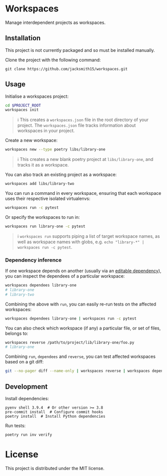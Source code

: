 # Workspaces

Manage interdependent projects as workspaces.

## Installation

This project is not currently packaged and so must be installed manually.

Clone the project with the following command:
```
git clone https://github.com/jacksmith15/workspaces.git
```

## Usage

Initialise a workspaces project:

```bash
cd $PROJECT_ROOT
workspaces init
```

> :information_source: This creates a `workspaces.json` file in the root directory of your project. The `workspaces.json` file tracks information about workspaces in your project.

Create a new workspace:

```bash
workspaces new --type poetry libs/library-one
```

> :information_source: This creates a new blank poetry project at `libs/library-one`, and tracks it as a workspace.

You can also track an existing project as a workspace:

```bash
workspaces add libs/library-two
```

You can run a command in every workspace, ensuring that each workspace uses their respective isolated virtualenvs:

```bash
workspaces run -c pytest
```

Or specify the workspaces to run in:

```bash
workspaces run library-one -c pytest
```

> :information_source: `workspaces run` supports piping a list of target workspace names, as well as workspace names with globs, e.g. `echo "library-*" | workspaces run -c pytest`.
>

### Dependency inference

If one workspace depends on another (usually via an [editable dependency](https://pip.pypa.io/en/stable/cli/pip_install/#editable-installs)), you can inspect the dependees of a particular workspace:

```bash
workspaces dependees library-one
# library-one
# library-two
```

Combining the above with `run`, you can easily re-run tests on the affected workspaces:

```bash
workspaces dependees library-one | workspaces run -c pytest
```

You can also check which workspace (if any) a particular file, or set of files, belongs to:

```bash
workspaces reverse /path/to/project/lib/library-one/foo.py
# library-one
```

Combining `run`, `dependees` and `reverse`, you can test affected workspaces based on a git diff:

```bash
git --no-pager diff --name-only | workspaces reverse | workspaces dependees | workspaces run -c 'pytest'
```

## Development

Install dependencies:

```shell
pyenv shell 3.9.4  # Or other version >= 3.8
pre-commit install  # Configure commit hooks
poetry install  # Install Python dependencies
```

Run tests:

```shell
poetry run inv verify
```

# License
This project is distributed under the MIT license.
